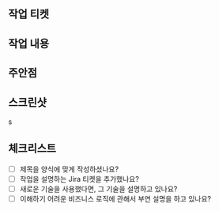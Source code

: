 ## 작업 티켓 <!-- [필수] 작업 티켓의 링크를 넣어주세요 -->


## 작업 내용 <!-- [필수] 작업 내용을 간결하게 설명해주세요 -->


## 주안점 <!-- [선택] 유심히 봐주었으면 하는 부분을 설명해주세요 -->


## 스크린샷 <!-- [선택] 작업한 UI의 스크린샷을 넣어주세요 -->
s

## 체크리스트
- [ ] 제목을 양식에 맞게 작성하셨나요?
- [ ] 작업을 설명하는 Jira 티켓을 추가했나요?
- [ ] 새로운 기술을 사용했다면, 그 기술을 설명하고 있나요?
- [ ] 이해하기 어려운 비즈니스 로직에 관해서 부연 설명을 하고 있나요?